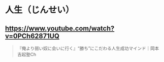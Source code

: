 # 人生（じんせい）

## https://www.youtube.com/watch?v=0PCh62871UQ

> 『俺より弱い奴に会いに行く』“勝ち”にこだわる人生成功マインド｜岡本吉起塾Ch 

